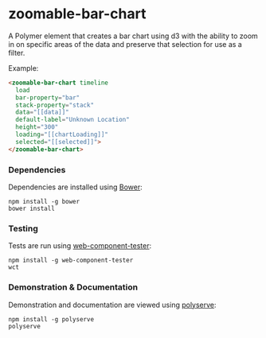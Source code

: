 # zoomable-bar-chart
A Polymer element that creates a bar chart using d3 with the ability to zoom in on specific areas of the data and preserve
that selection for use as a filter.

Example:
```html
<zoomable-bar-chart timeline
  load
  bar-property="bar"
  stack-property="stack"
  data="[[data]]"
  default-label="Unknown Location"
  height="300"
  loading="[[chartLoading]]"
  selected="[[selected]]">
</zoomable-bar-chart>
```

### Dependencies

Dependencies are installed using [Bower](http://bower.io/):

    npm install -g bower
    bower install

### Testing

Tests are run using [web-component-tester](https://github.com/Polymer/web-component-tester):

    npm install -g web-component-tester
    wct

### Demonstration & Documentation

Demonstration and documentation are viewed using [polyserve](https://github.com/PolymerLabs/polyserve):

    npm install -g polyserve
    polyserve
